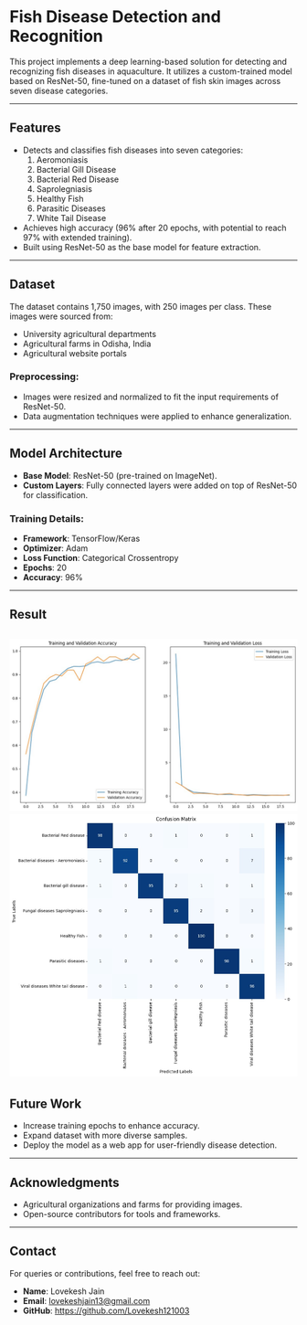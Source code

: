 # Fish Disease Detection and Recognition

This project implements a deep learning-based solution for detecting and recognizing fish diseases in aquaculture. It utilizes a custom-trained model based on ResNet-50, fine-tuned on a dataset of fish skin images across seven disease categories.

---

## Features
- Detects and classifies fish diseases into seven categories:
  1. Aeromoniasis
  2. Bacterial Gill Disease
  3. Bacterial Red Disease
  4. Saprolegniasis
  5. Healthy Fish
  6. Parasitic Diseases
  7. White Tail Disease
- Achieves high accuracy (96% after 20 epochs, with potential to reach 97% with extended training).
- Built using ResNet-50 as the base model for feature extraction.

---

## Dataset
The dataset contains 1,750 images, with 250 images per class. These images were sourced from:
- University agricultural departments
- Agricultural farms in Odisha, India
- Agricultural website portals

### Preprocessing:
- Images were resized and normalized to fit the input requirements of ResNet-50.
- Data augmentation techniques were applied to enhance generalization.

---

## Model Architecture
- **Base Model**: ResNet-50 (pre-trained on ImageNet).
- **Custom Layers**: Fully connected layers were added on top of ResNet-50 for classification.

### Training Details:
- **Framework**: TensorFlow/Keras
- **Optimizer**: Adam
- **Loss Function**: Categorical Crossentropy
- **Epochs**: 20
- **Accuracy**: 96%
---
## Result
![Alt text](https://github.com/Lovekesh121003/ML/blob/main/images/Graphs.jpg?raw=true)
![Alt text](https://github.com/Lovekesh121003/ML/blob/main/images/Matrix.jpg?raw=true)
---
## Future Work
- Increase training epochs to enhance accuracy.
- Expand dataset with more diverse samples.
- Deploy the model as a web app for user-friendly disease detection.

---

## Acknowledgments
- Agricultural organizations and farms for providing images.
- Open-source contributors for tools and frameworks.

---

## Contact
For queries or contributions, feel free to reach out:
- **Name**: Lovekesh Jain
- **Email**: lovekeshjain13@gmail.com
- **GitHub**: https://github.com/Lovekesh121003

